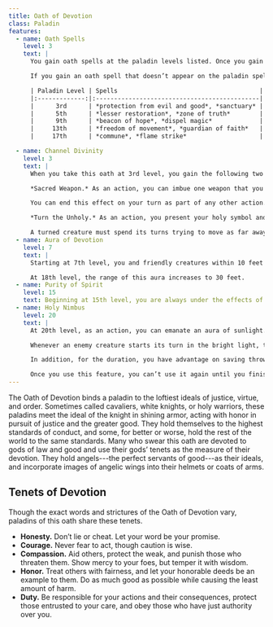 ```yaml
---
title: Oath of Devotion
class: Paladin
features:
  - name: Oath Spells
    level: 3
    text: |
      You gain oath spells at the paladin levels listed. Once you gain access to an oath spell, you always have it prepared. Oath spells don’t count against the number of spells you can prepare each day.

      If you gain an oath spell that doesn’t appear on the paladin spell list, the spell is nonetheless a paladin spell for you.

      | Paladin Level | Spells                                       |
      |:-------------:|:---------------------------------------------|
      |      3rd      | *protection from evil and good*, *sanctuary* |
      |      5th      | *lesser restoration*, *zone of truth*        |
      |      9th      | *beacon of hope*, *dispel magic*             |
      |     13th      | *freedom of movement*, *guardian of faith*   |
      |     17th      | *commune*, *flame strike*                    |

  - name: Channel Divinity
    level: 3
    text: |
      When you take this oath at 3rd level, you gain the following two Channel Divinity options.

      *Sacred Weapon.* As an action, you can imbue one weapon that you are holding with positive energy, using your Channel Divinity. For 1 minute, you add your Charisma modifier to attack rolls made with that weapon (with a minimum bonus of +1). The weapon also emits bright light in a 20-foot radius and dim light 20 feet beyond that. If the weapon is not already magical, it becomes magical for the duration.

      You can end this effect on your turn as part of any other action. If you are no longer holding or carrying this weapon, or if you fall unconscious, this effect ends.

      *Turn the Unholy.* As an action, you present your holy symbol and speak a prayer censuring fiends and undead, using your Channel Divinity. Each fiend or undead that can see or hear you within 30 feet of you must make a Wisdom saving throw. If the creature fails its saving throw, it is turned for 1 minute or until it takes damage.

      A turned creature must spend its turns trying to move as far away from you as it can, and it can’t willingly move to a space within 30 feet of you. It also can’t take reactions. For its action, it can use only the Dash action or try to escape from an effect that prevents it from moving. If there’s nowhere to move, the creature can use the Dodge action.
  - name: Aura of Devotion
    level: 7
    text: |
      Starting at 7th level, you and friendly creatures within 10 feet of you can’t be charmed while you are conscious.

      At 18th level, the range of this aura increases to 30 feet.
  - name: Purity of Spirit
    level: 15
    text: Beginning at 15th level, you are always under the effects of a *protection from evil and good* spell.
  - name: Holy Nimbus
    level: 20
    text: |
      At 20th level, as an action, you can emanate an aura of sunlight. For 1 minute, bright light shines from you in a 30-foot radius, and dim light shines 30 feet beyond that.

      Whenever an enemy creature starts its turn in the bright light, the creature takes 10 radiant damage.

      In addition, for the duration, you have advantage on saving throws against spells cast by fiends or undead.

      Once you use this feature, you can’t use it again until you finish a long rest.
---
```


The Oath of Devotion binds a paladin to the loftiest ideals of justice, virtue, and order. Sometimes called cavaliers, white knights, or holy warriors, these paladins meet the ideal of the knight in shining armor, acting with honor in pursuit of justice and the greater good. They hold themselves to the highest standards of conduct, and some, for better or worse, hold the rest of the world to the same standards. Many who swear this oath are devoted to gods of law and good and use their gods’ tenets as the measure of their devotion. They hold angels---the perfect servants of good---as their ideals, and incorporate images of angelic wings into their helmets or coats of arms.

## Tenets of Devotion

Though the exact words and strictures of the Oath of Devotion vary, paladins of this oath share these tenets.

- **Honesty.** Don’t lie or cheat. Let your word be your promise.
- **Courage.** Never fear to act, though caution is wise.
- **Compassion.** Aid others, protect the weak, and punish those who threaten them. Show mercy to your foes, but temper it with wisdom.
- **Honor.** Treat others with fairness, and let your honorable deeds be an example to them. Do as much good as possible while causing the least amount of harm.
- **Duty.** Be responsible for your actions and their consequences, protect those entrusted to your care, and obey those who have just authority over you.
